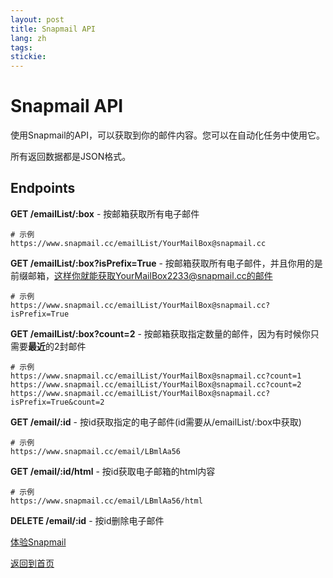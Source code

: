```yaml
---
layout: post
title: Snapmail API
lang: zh
tags: 
stickie: 
---
```


# Snapmail API

使用Snapmail的API，可以获取到你的邮件内容。您可以在自动化任务中使用它。

所有返回数据都是JSON格式。

## Endpoints

**GET    /emailList/:box** - 按邮箱获取所有电子邮件
```
# 示例
https://www.snapmail.cc/emailList/YourMailBox@snapmail.cc
```

**GET    /emailList/:box?isPrefix=True** - 按邮箱获取所有电子邮件，并且你用的是前缀邮箱，这样你就能获取YourMailBox2233@snapmail.cc的邮件
```
# 示例
https://www.snapmail.cc/emailList/YourMailBox@snapmail.cc?isPrefix=True
```

**GET    /emailList/:box?count=2** - 按邮箱获取指定数量的邮件，因为有时候你只需要**最近**的2封邮件
```
# 示例
https://www.snapmail.cc/emailList/YourMailBox@snapmail.cc?count=1
https://www.snapmail.cc/emailList/YourMailBox@snapmail.cc?count=2
https://www.snapmail.cc/emailList/YourMailBox@snapmail.cc?isPrefix=True&count=2
```

**GET    /email/:id** - 按id获取指定的电子邮件(id需要从/emailList/:box中获取)
```
# 示例
https://www.snapmail.cc/email/LBmlAa56
```

**GET    /email/:id/html** - 按id获取电子邮箱的html内容
```
# 示例
https://www.snapmail.cc/email/LBmlAa56/html
```

**DELETE /email/:id** - 按id删除电子邮件


<a target="_blank" href="https://www.snapmail.cc"><i class="fa fa-envelope a"></i> 体验Snapmail </a>

<a href="https://www.snapmail.cc/blog/"><i class="fa fa-arrow-circle-left"></i> 返回到首页 </a>